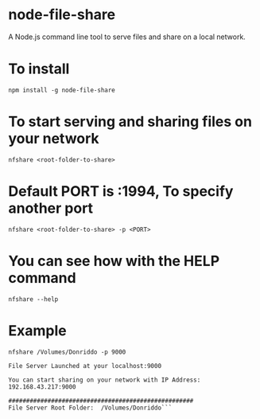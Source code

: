 # node-file-share
A Node.js command line tool to serve files and share on a local network.

# To install
`npm install -g node-file-share`

# To start serving and sharing files on your network

`nfshare <root-folder-to-share>`

# Default PORT is :1994, To specify another port

`nfshare <root-folder-to-share> -p <PORT>`

# You can see how with the HELP command

`nfshare --help`


# Example

`nfshare /Volumes/Donriddo -p 9000`

```####################################################
File Server Launched at your localhost:9000

You can start sharing on your network with IP Address: 192.168.43.217:9000

####################################################
File Server Root Folder:  /Volumes/Donriddo```